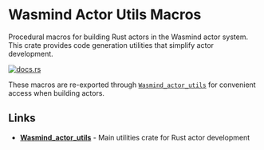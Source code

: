 # Wasmind Actor Utils Macros

Procedural macros for building Rust actors in the Wasmind actor system. This crate provides code generation utilities that simplify actor development.

[![docs.rs](https://docs.rs/Wasmind_actor_utils_macros/badge.svg)](https://docs.rs/Wasmind_actor_utils_macros)

These macros are re-exported through [`Wasmind_actor_utils`](../Wasmind_actor_utils/) for convenient access when building actors.

## Links

- **[Wasmind_actor_utils](../Wasmind_actor_utils/)** - Main utilities crate for Rust actor development